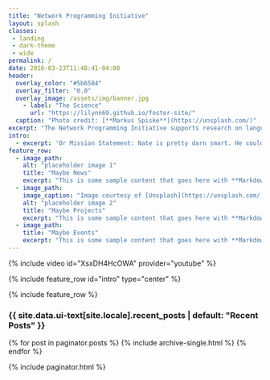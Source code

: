 ```yaml
---
title: "Network Programming Initiative"
layout: splash
classes: 
 - landing
 - dark-theme
 - wide
permalink: /
date: 2016-03-23T11:48:41-04:00
header:
  overlay_color: "#5b6584"
  overlay_filter: "0.0"
  overlay_image: /assets/img/banner.jpg
    - label: "The Science"
      url: "https://lilynn69.github.io/foster-site/"
  caption: "Photo credit: [**Markus Spiske**](https://unsplash.com/)"
excerpt: "The Network Programming Initiative supports research on languages, algorithms, and tools for network programming, and facilitates closer interactions with partners in industry and government. For more details, read our [whitepaper](/papers/npi-whitepaper.pdf)".
intro:
  - excerpt: 'Or Mission Statement: Nate is pretty darn smart. He could probably build this in an hour. Centered with `type="center"`'	  
feature_row:
  - image_path:
    alt: "placeholder image 1"
    title: "Maybe News"
    excerpt: "This is some sample content that goes here with **Markdown** formatting."    
  - image_path:
    image_caption: "Image courtesy of [Unsplash](https://unsplash.com/)"
    alt: "placeholder image 2"
    title: "Maybe Projects"
    excerpt: "This is some sample content that goes here with **Markdown** formatting."
  - image_path:
    title: "Maybe Events"
    excerpt: "This is some sample content that goes here with **Markdown** formatting."
---
```


{% include video id="XsxDH4HcOWA" provider="youtube" %}

{% include feature_row id="intro" type="center" %}

{% include feature_row %}

<h3 class="archive__subtitle">{{ site.data.ui-text[site.locale].recent_posts | default: "Recent Posts" }}</h3>

{% for post in paginator.posts %}
  {% include archive-single.html %}
{% endfor %}

{% include paginator.html %}
